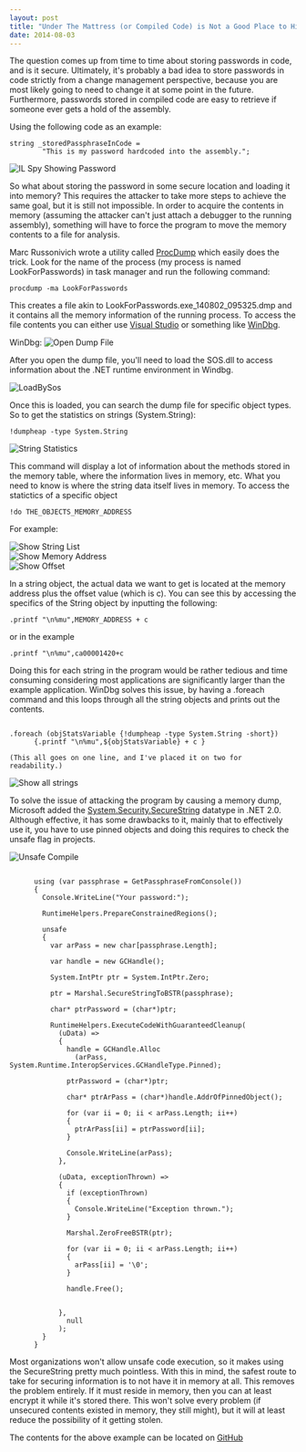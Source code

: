 ```yaml
---
layout: post
title: "Under The Mattress (or Compiled Code) is Not a Good Place to Hide Passwords"
date: 2014-08-03
---
```


The question comes up from time to time about storing passwords in code, and is it secure.  Ultimately, it's probably a bad idea to store passwords in code strictly from a change management perspective, because you are most likely going to need to change it at some point in the future.  Furthermore, passwords stored in compiled code are easy to retrieve if someone ever gets a hold of the assembly.  

Using the following code as an example: 

```
string _storedPassphraseInCode = 
        "This is my password hardcoded into the assembly.";
```


<img src="https://raw.githubusercontent.com/kemiller2002/StructuredSight/master/HidingPasswords/Images/IlSpyShowPassword.jpg" alt="IL Spy Showing Password" />

So what about storing the password in some secure location and loading it into memory?  This requires the attacker to take more steps to achieve the same goal, but it is still not impossible.  In order to acquire the contents in memory (assuming the attacker can't just attach a debugger to the running assembly), something will have to force the program to move the memory contents to a file for analysis.  

Marc Russonivich wrote a utility called <a href="http://technet.microsoft.com/en-us/sysinternals/dd996900.aspx">ProcDump</a> which easily does the trick.  Look for the name of the process (my process is named LookForPasswords) in task manager and run the following command: 


```
procdump -ma LookForPasswords
```


This creates a file akin to LookForPasswords.exe_140802_095325.dmp and it contains all the memory information of the running process. To access the file contents you can either use <a href="http://msdn.microsoft.com/en-us/library/dd831853.aspx" title="Visual Studio" target="_blank">Visual Studio</a> or something like <a href="http://msdn.microsoft.com/en-us/windows/hardware/hh852365" title="WinDbg" target="_blank">WinDbg</a>.

WinDbg:
<img src="https://raw.githubusercontent.com/kemiller2002/StructuredSight/master/HidingPasswords/Images/OpenDumpFile.jpg" alt="Open Dump File"/>

After you open the dump file, you'll need to load the SOS.dll to access information about the .NET runtime environment in Windbg.  

<img src="https://raw.githubusercontent.com/kemiller2002/StructuredSight/master/HidingPasswords/Images/LoadBySos.jpg" alt="LoadBySos" />


Once this is loaded, you can search the dump file for specific object types.  So to get the statistics on strings (System.String):


```
!dumpheap -type System.String
```
 

<img src="https://raw.githubusercontent.com/kemiller2002/StructuredSight/master/HidingPasswords/Images/StringStatistics.jpg" alt="String Statistics" />

This command will display a lot of information about the methods stored in the memory table, where the information lives in memory, etc.  What you need to know is where the string data itself lives in memory.  To access the statictics of a specific object

```
!do THE_OBJECTS_MEMORY_ADDRESS
```

For example: 

<img src="https://raw.githubusercontent.com/kemiller2002/StructuredSight/master/HidingPasswords/Images/ShowStringsInMemory.jpg" alt="Show String List" />

<br/>

<img src="https://raw.githubusercontent.com/kemiller2002/StructuredSight/master/HidingPasswords/Images/ShowMemoryAddress.jpg" alt="Show Memory Address" />

<br/>

<img src="https://raw.githubusercontent.com/kemiller2002/StructuredSight/master/HidingPasswords/Images/ShowOffSet.jpg" alt="Show Offset" />

In a string object, the actual data we want to get is located at the memory address plus the offset value (which is c).  You can see this by accessing the specifics of the String object by inputting the following:


```
.printf "\n%mu",MEMORY_ADDRESS + c
```

or in the example

```
.printf "\n%mu",ca00001420+c
```


Doing this for each string in the program would be rather tedious and time consuming considering most applications are significantly larger than the example application.  WinDbg solves this issue, by having a .foreach command and this loops through all the string objects and prints out the contents.


```

.foreach (objStatsVariable {!dumpheap -type System.String -short}) 
      {.printf "\n%mu",${objStatsVariable} + c }

(This all goes on one line, and I've placed it on two for readability.)

```


<img src="https://raw.githubusercontent.com/kemiller2002/StructuredSight/master/HidingPasswords/Images/StringsShown.jpg" alt="Show all strings" />

To solve the issue of attacking the program by causing a memory dump, Microsoft added the <a href="http://msdn.microsoft.com/en-us/library/system.security.securestring.aspx" title="Secure String" target="_blank">System.Security.SecureString</a> datatype in .NET 2.0.  Although effective, it has some drawbacks to it, mainly that to effectively use it, you have to use pinned objects and doing this requires to check the unsafe flag in projects.

<img src="https://raw.githubusercontent.com/kemiller2002/StructuredSight/master/HidingPasswords/Images/UnsafeCompile.jpg" alt="Unsafe Compile" />



```

      using (var passphrase = GetPassphraseFromConsole())
      {
        Console.WriteLine("Your password:");

        RuntimeHelpers.PrepareConstrainedRegions();

        unsafe
        {
          var arPass = new char[passphrase.Length];
          
          var handle = new GCHandle();

          System.IntPtr ptr = System.IntPtr.Zero;

          ptr = Marshal.SecureStringToBSTR(passphrase);

          char* ptrPassword = (char*)ptr;

          RuntimeHelpers.ExecuteCodeWithGuaranteedCleanup(
            (uData) =>
            {
              handle = GCHandle.Alloc
                (arPass, System.Runtime.InteropServices.GCHandleType.Pinned);

              ptrPassword = (char*)ptr;

              char* ptrArPass = (char*)handle.AddrOfPinnedObject();

              for (var ii = 0; ii < arPass.Length; ii++)
              {
                ptrArPass[ii] = ptrPassword[ii];
              }

              Console.WriteLine(arPass);
            },

            (uData, exceptionThrown) =>
            {
              if (exceptionThrown) 
              { 
                Console.WriteLine("Exception thrown.");
              }

              Marshal.ZeroFreeBSTR(ptr);

              for (var ii = 0; ii < arPass.Length; ii++)
              {
                arPass[ii] = '\0';
              }

              handle.Free();


            },
              null
            );
        }
      }

```


  
Most organizations won't allow unsafe code execution, so it makes using the SecureString pretty much pointless.  With this in mind, the safest route to take for securing information is to not have it in memory at all.  This removes the problem entirely.  If it must reside in memory, then you can at least encrypt it while it's stored there.  This won't solve every problem  (if unsecured contents existed in memory, they still might), but it will at least reduce the possibility of it getting stolen.

The contents for the above example can be located on <a href="https://github.com/kemiller2002/StructuredSight/tree/master/HidingPasswords" title="SS Hiding Passwords" target="_blank">GitHub</a>